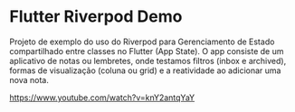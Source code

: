 # Flutter Riverpod Demo

Projeto de exemplo do uso do Riverpod para Gerenciamento de Estado compartilhado entre classes no Flutter (App State). 
O app consiste de um aplicativo de notas ou lembretes, onde testamos filtros (inbox e archived), formas de visualização (coluna ou grid) e a reatividade ao adicionar uma nova nota. 


https://www.youtube.com/watch?v=knY2antqYaY
